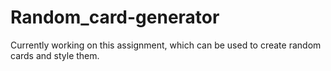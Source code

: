 # Random_card-generator
Currently working on this assignment, which can be used to create random cards and style them.
